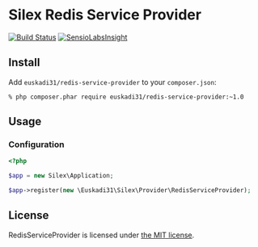 # Silex Redis Service Provider

[![Build Status](https://travis-ci.org/euskadi31/RedisServiceProvider.svg?branch=master)](https://travis-ci.org/euskadi31/RedisServiceProvider)
[![SensioLabsInsight](https://insight.sensiolabs.com/projects/2c558cf6-6607-4eba-a1c1-08f60e1d14ae/mini.png)](https://insight.sensiolabs.com/projects/2c558cf6-6607-4eba-a1c1-08f60e1d14ae)


## Install

Add `euskadi31/redis-service-provider` to your `composer.json`:

    % php composer.phar require euskadi31/redis-service-provider:~1.0

## Usage

### Configuration

```php
<?php

$app = new Silex\Application;

$app->register(new \Euskadi31\Silex\Provider\RedisServiceProvider);
```

## License

RedisServiceProvider is licensed under [the MIT license](LICENSE.md).
